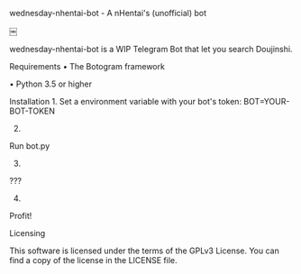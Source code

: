 
wednesday-nhentai-bot - A nHentai's (unofficial) bot

￼

wednesday-nhentai-bot is a WIP Telegram Bot that let you search Doujinshi.

Requirements
• 
The Botogram framework

• 
Python 3.5 or higher

Installation
1. 
Set a environment variable with your bot's token: BOT=YOUR-BOT-TOKEN 

2. 
Run bot.py

3. 
???

4. 
Profit!

Licensing

This software is licensed under the terms of the GPLv3 License.
You can find a copy of the license in the LICENSE file.